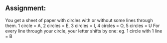 ## Assignment: 
You get a sheet of paper with circles with or without some lines through them.
1 circle = A, 2 circles = E, 3 circles = I, 4 circles = O, 5 circles = U
For every line through your circle, your letter shifts by one: eg. 1 circle with 1 line = B
